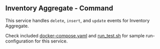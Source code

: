 Inventory Aggregate - Command
---

This service handles `delete`, `insert`, and `update` events for Inventory Aggregate.

Check included [docker-compose.yaml][0] and [run_test.sh][1] for sample run-configuration for this service.

  [0]: https://github.com/TerrexTech/agg-warning-cmd/blob/master/test/docker-compose.yaml
  [1]: https://github.com/TerrexTech/agg-warning-cmd/blob/master/run_test.sh
